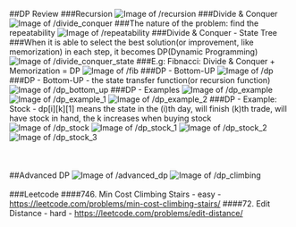 ##DP Review
###Recursion
![Image of /recursion](imgs//recursion.jpg)
###Divide & Conquer
![Image of /divide_conquer](imgs//divide_conquer.jpg)
###The nature of the problem: find the repeatability
![Image of /repeatability](imgs//repeatability.jpg)
###Divide & Conquer - State Tree
###When it is able to select the best solution(or improvement, like memorization) in each step, it becomes DP(Dynamic Programming)
![Image of /divide_conquer_state](imgs//divide_conquer_state.jpg)
###E.g: Fibnacci: Divide & Conquer + Memorization = DP
![Image of /fib](imgs//fib.jpg)
###DP - Bottom-UP
![Image of /dp](imgs//dp.jpg)
###DP - Bottom-UP - the state transfer function(or recursion function)
![Image of /dp_bottom_up](imgs//dp_bottom_up.jpg)
###DP - Examples
![Image of /dp_example](imgs//dp_example.jpg)
![Image of /dp_example_1](imgs//dp_example_1.jpg)
![Image of /dp_example_2](imgs//dp_example_2.jpg)
###DP - Example: Stock - dp[i][k][1] means the state in the (i)th day, will finish (k)th trade, will have stock in hand, the k increases when buying stock
![Image of /dp_stock](imgs//dp_stock.jpg) 
![Image of /dp_stock_1](imgs//dp_stock_1.jpg) 
![Image of /dp_stock_2](imgs//dp_stock_2.jpg) 
![Image of /dp_stock_3](imgs//dp_stock_3.jpg) 
<br></br>
<br></br>
##Advanced DP
![Image of /advanced_dp](imgs//advanced_dp.jpg)
![Image of /dp_climbing](imgs//dp_climbing.jpg)
<br></br>
###Leetcode
####746. Min Cost Climbing Stairs - easy - https://leetcode.com/problems/min-cost-climbing-stairs/
####72. Edit Distance - hard - https://leetcode.com/problems/edit-distance/
